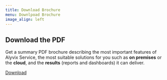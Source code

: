 ```yaml
---
title: Download Brochure
menu: Downlpoad Brochure
image_align: left
---
```


## Download the **PDF**

Get a summary PDF brochure describing the most important features of Alyvix Service, the most suitable solutions
for you such as **on premises** or the **cloud**, and the **results** (reports and dashboards) it can deliver.

[Download](https://alyvix.com/learn/service/_downloads/3d8e577bddb17db339eae0b3d9bcf180/alyvix_service_brochure_viewable_v1_0_0.pdf?classes=btn,btn-primary,btn-lg)
